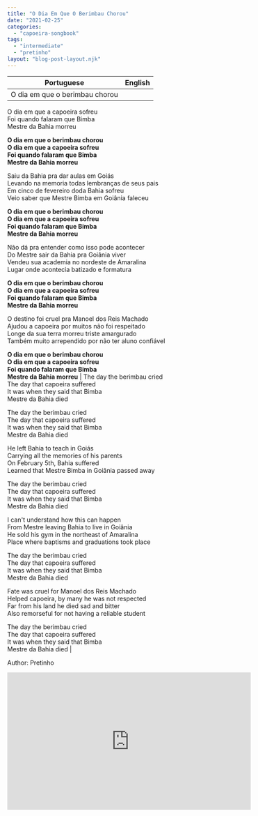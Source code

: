 ```yaml
---
title: "O Dia Em Que O Berimbau Chorou"
date: "2021-02-25"
categories: 
  - "capoeira-songbook"
tags: 
  - "intermediate"
  - "pretinho"
layout: "blog-post-layout.njk"
---
```


| Portuguese | English |
| --- | --- |
| O dia em que o berimbau chorou  
O dia em que a capoeira sofreu  
Foi quando falaram que Bimba  
Mestre da Bahia morreu  
  
**O dia em que o berimbau chorou  
O dia em que a capoeira sofreu  
Foi quando falaram que Bimba  
Mestre da Bahia morreu**  
  
Saiu da Bahia pra dar aulas em Goiás  
Levando na memoria todas lembranças de seus pais  
Em cinco de fevereiro doda Bahia sofreu  
Veio saber que Mestre Bimba em Goiânia faleceu  
  
**O dia em que o berimbau chorou  
O dia em que a capoeira sofreu  
Foi quando falaram que Bimba  
Mestre da Bahia morreu**  
  
Não dá pra entender como isso pode acontecer  
Do Mestre sair da Bahia pra Goiânia viver  
Vendeu sua academia no nordeste de Amaralina  
Lugar onde acontecia batizado e formatura  
  
**O dia em que o berimbau chorou  
O dia em que a capoeira sofreu  
Foi quando falaram que Bimba  
Mestre da Bahia morreu**  
  
O destino foi cruel pra Manoel dos Reis Machado  
Ajudou a capoeira por muitos não foi respeitado  
Longe da sua terra morreu triste amargurado  
Também muito arrependido por não ter aluno confiável  
  
**O dia em que o berimbau chorou  
O dia em que a capoeira sofreu  
Foi quando falaram que Bimba  
Mestre da Bahia morreu** | The day the berimbau cried  
The day that capoeira suffered  
It was when they said that Bimba  
Mestre da Bahia died  
  
The day the berimbau cried  
The day that capoeira suffered  
It was when they said that Bimba  
Mestre da Bahia died  
  
He left Bahia to teach in Goiás  
Carrying all the memories of his parents  
On February 5th, Bahia suffered  
Learned that Mestre Bimba in Goiânia passed away  
  
The day the berimbau cried  
The day that capoeira suffered  
It was when they said that Bimba  
Mestre da Bahia died  
  
I can't understand how this can happen  
From Mestre leaving Bahia to live in Goiânia  
He sold his gym in the northeast of Amaralina  
Place where baptisms and graduations took place  
  
The day the berimbau cried  
The day that capoeira suffered  
It was when they said that Bimba  
Mestre da Bahia died  
  
Fate was cruel for Manoel dos Reis Machado  
Helped capoeira, by many he was not respected  
Far from his land he died sad and bitter  
Also remorseful for not having a reliable student  
  
The day the berimbau cried  
The day that capoeira suffered  
It was when they said that Bimba  
Mestre da Bahia died |

<figcaption>

Author: Pretinho

</figcaption>

<iframe width="560" height="315" src="https://www.youtube.com/embed/cxaMT2dKegg" title="YouTube video player" frameborder="0" allow="accelerometer; autoplay; clipboard-write; encrypted-media; gyroscope; picture-in-picture" allowfullscreen></iframe>
